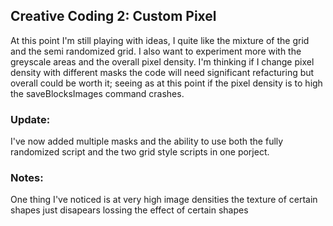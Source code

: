 ## Creative Coding 2: Custom Pixel

At this point I'm still playing with ideas, I quite like the mixture of the grid and the semi randomized grid. I also want to experiment more with the greyscale areas and the overall pixel density. I'm thinking if I change pixel density with different masks the code will need significant refacturing but overall could be worth it; seeing as at this point if the pixel density is to high the saveBlocksImages command crashes.

### Update:

I've now added multiple masks and the ability to use both the fully randomized script and the two grid style scripts in one porject.

### Notes:
One thing I've noticed is at very high image densities the texture of certain shapes just disapears lossing the effect of certain shapes
